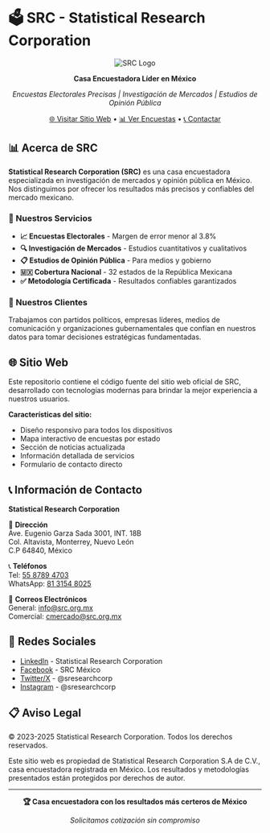 # 🗳️ SRC - Statistical Research Corporation

<div align="center">

![SRC Logo](https://via.placeholder.com/200x80/1f4e79/ffffff?text=SRC)

**Casa Encuestadora Líder en México**

*Encuestas Electorales Precisas | Investigación de Mercados | Estudios de Opinión Pública*

[🌐 Visitar Sitio Web](https://src.org.mx) • [📊 Ver Encuestas](https://src.org.mx/encuestas) • [📞 Contactar](https://src.org.mx/contacto)

</div>

## 📊 Acerca de SRC

**Statistical Research Corporation (SRC)** es una casa encuestadora especializada en investigación de mercados y opinión pública en México. Nos distinguimos por ofrecer los resultados más precisos y confiables del mercado mexicano.

### 🎯 Nuestros Servicios

- **📈 Encuestas Electorales** - Margen de error menor al 3.8%
- **🔍 Investigación de Mercados** - Estudios cuantitativos y cualitativos
- **📋 Estudios de Opinión Pública** - Para medios y gobierno
- **🇲🇽 Cobertura Nacional** - 32 estados de la República Mexicana
- **✅ Metodología Certificada** - Resultados confiables garantizados

### 🏢 Nuestros Clientes

Trabajamos con partidos políticos, empresas líderes, medios de comunicación y organizaciones gubernamentales que confían en nuestros datos para tomar decisiones estratégicas fundamentadas.

## 🌐 Sitio Web

Este repositorio contiene el código fuente del sitio web oficial de SRC, desarrollado con tecnologías modernas para brindar la mejor experiencia a nuestros usuarios.

**Características del sitio:**
- Diseño responsivo para todos los dispositivos
- Mapa interactivo de encuestas por estado
- Sección de noticias actualizada
- Información detallada de servicios
- Formulario de contacto directo

## 📞 Información de Contacto

**Statistical Research Corporation**

📍 **Dirección**  
Ave. Eugenio Garza Sada 3001, INT. 18B  
Col. Altavista, Monterrey, Nuevo León  
C.P 64840, México

📞 **Teléfonos**  
Tel: [55 8789 4703](tel:+525587894703)  
WhatsApp: [81 3154 8025](https://wa.me/5218131548025)

📧 **Correos Electrónicos**  
General: [info@src.org.mx](mailto:info@src.org.mx)  
Comercial: [cmercado@src.org.mx](mailto:cmercado@src.org.mx)

## 🔗 Redes Sociales

- [LinkedIn](https://www.linkedin.com/company/statisticalresearch/) - Statistical Research Corporation
- [Facebook](https://www.facebook.com/sresearchcorp) - SRC México  
- [Twitter/X](https://x.com/sresearchcorp) - @sresearchcorp
- [Instagram](https://www.instagram.com/sresearchcorp/) - @sresearchcorp

## 📋 Aviso Legal

© 2023-2025 Statistical Research Corporation. Todos los derechos reservados.

Este sitio web es propiedad de Statistical Research Corporation S.A de C.V., casa encuestadora registrada en México. Los resultados y metodologías presentados están protegidos por derechos de autor.

---

<div align="center">

**🏆 Casa encuestadora con los resultados más certeros de México**

*Solicitamos cotización sin compromiso*

</div>
